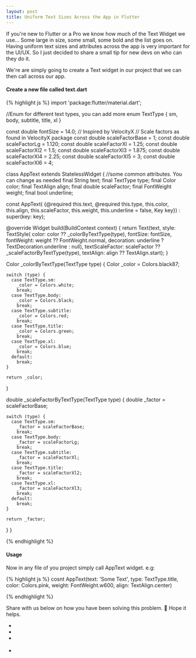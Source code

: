 ```yaml
---
layout: post
title: Uniform Text Sizes Across the App in Flutter
---
```

If you're new to Flutter or a Pro we know how much of the Text Widget we use... Some large in size, some small, some bold and the list goes on. Having uniform text sizes and attributes across the app is very important for the UI/UX. So I just decided to share a small tip for new devs on who can they do it.

We're are simply going to create a Text widget in our project that we can then call across our app.

#### Create a new file called text.dart

{% highlight js %}
import 'package:flutter/material.dart';

//Enum for different text types, you can add more
enum TextType { sm, body, subtitle, title, xl }

const double fontSize = 14.0;
// Inspired by VelocityX
// Scale factors as found in VelocityX package
const double scaleFactorBase = 1;
const double scaleFactorLg = 1.120;
const double scaleFactorXl = 1.25;
const double scaleFactorXl2 = 1.5;
const double scaleFactorXl3 = 1.875;
const double scaleFactorXl4 = 2.25;
const double scaleFactorXl5 = 3;
const double scaleFactorXl6 = 4;

class AppText extends StatelessWidget {
  //some common attributes. You can change as needed
  final String text;
  final TextType type;
  final Color color;
  final TextAlign align;
  final double scaleFactor;
  final FontWeight weight;
  final bool underline;

  const AppText(
      {@required this.text,
      @required this.type,
      this.color,
      this.align,
      this.scaleFactor,
      this.weight,
      this.underline = false,
      Key key})
      : super(key: key);

  @override
  Widget build(BuildContext context) {
    return Text(text,
        style: TextStyle(
            color: color ?? _colorByTextType(type),
            fontSize: fontSize,
            fontWeight: weight ?? FontWeight.normal,
            decoration: underline ? TextDecoration.underline : null),
        textScaleFactor: scaleFactor ?? _scaleFactorByTextType(type),
        textAlign: align ?? TextAlign.start);
  }

  Color _colorByTextType(TextType type) {
    Color _color = Colors.black87;

    switch (type) {
      case TextType.sm:
        _color = Colors.white;
        break;
      case TextType.body:
        _color = Colors.black;
        break;
      case TextType.subtitle:
        _color = Colors.red;
        break;
      case TextType.title:
        _color = Colors.green;
        break;
      case TextType.xl:
        _color = Colors.blue;
        break;
      default:
        break;
    }

    return _color;
  }

  double _scaleFactorByTextType(TextType type) {
    double _factor = scaleFactorBase;

    switch (type) {
      case TextType.sm:
        _factor = scaleFactorBase;
        break;
      case TextType.body:
        _factor = scaleFactorLg;
        break;
      case TextType.subtitle:
        _factor = scaleFactorXl;
        break;
      case TextType.title:
        _factor = scaleFactorXl2;
        break;
      case TextType.xl:
        _factor = scaleFactorXl3;
        break;
      default:
        break;
    }

    return _factor;
  }
}

{% endhighlight %}

#### Usage

Now in any file of you project simply call AppText widget. e.g:

{% highlight js %}
 cosnt AppText(text: 'Some Text',
         type: TextType.title,
         color: Colors.pink,
         weight: FontWeight.w600,
        align: TextAlign.center)

{% endhighlight %}


Share with us below on how you have been solving this problem. 🙂
Hope it helps.

<section class="contact">
      <ul>
          <li class="github"><a href="https://github.com/solobits/" target="_blank"><i class="fa fa-github"></i></a></li>       
          <li class="linkedin"><a href="https://www.linkedin.com/in/solobits/" target="_blank"><i class="fa fa-linkedin" aria-hidden="true"></i></a></li>
          <li class="twitter"><a href="https://twitter.com/solobits_nelson" target="_blank"><i class="fa fa-twitter" aria-hidden="true"></i></a></li>   
          <li class="medium_platform"><a href="https://medium.com/@solobits_nelson" target="_blank"><i class="fa fa-medium" aria-hidden="true"></i></a></li>
      </ul>
</section>